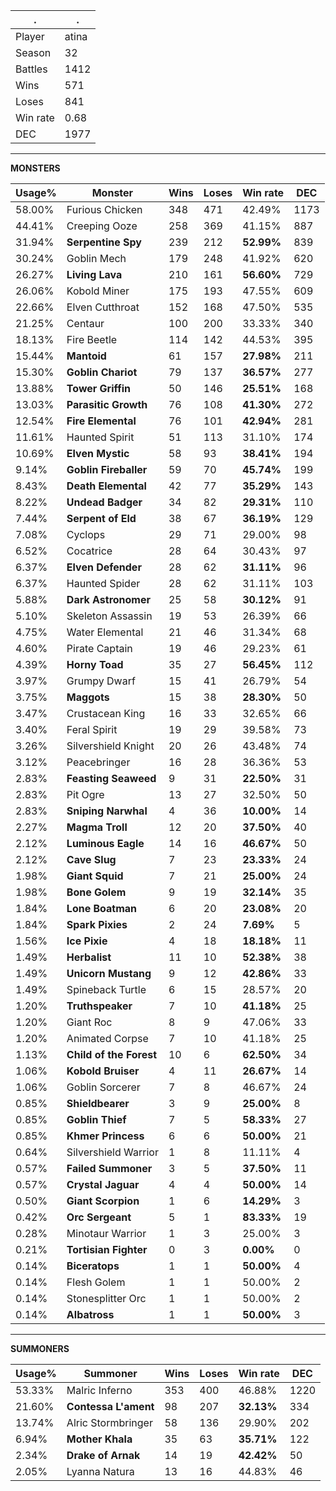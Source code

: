 .|.
|-|-
Player|atina
Season|32
Battles|1412
Wins|571
Loses|841
Win rate|0.68
DEC|1977

---
**MONSTERS**

Usage%|Monster|Wins|Loses|Win rate|DEC|
-|-|-|-|-|-|
58.00%|Furious Chicken|348|471|42.49%|1173|
44.41%|Creeping Ooze|258|369|41.15%|887|
31.94%|**Serpentine Spy**|239|212|**52.99%**|839|
30.24%|Goblin Mech|179|248|41.92%|620|
26.27%|**Living Lava**|210|161|**56.60%**|729|
26.06%|Kobold Miner|175|193|47.55%|609|
22.66%|Elven Cutthroat|152|168|47.50%|535|
21.25%|Centaur|100|200|33.33%|340|
18.13%|Fire Beetle|114|142|44.53%|395|
15.44%|**Mantoid**|61|157|**27.98%**|211|
15.30%|**Goblin Chariot**|79|137|**36.57%**|277|
13.88%|**Tower Griffin**|50|146|**25.51%**|168|
13.03%|**Parasitic Growth**|76|108|**41.30%**|272|
12.54%|**Fire Elemental**|76|101|**42.94%**|281|
11.61%|Haunted Spirit|51|113|31.10%|174|
10.69%|**Elven Mystic**|58|93|**38.41%**|194|
9.14%|**Goblin Fireballer**|59|70|**45.74%**|199|
8.43%|**Death Elemental**|42|77|**35.29%**|143|
8.22%|**Undead Badger**|34|82|**29.31%**|110|
7.44%|**Serpent of Eld**|38|67|**36.19%**|129|
7.08%|Cyclops|29|71|29.00%|98|
6.52%|Cocatrice|28|64|30.43%|97|
6.37%|**Elven Defender**|28|62|**31.11%**|96|
6.37%|Haunted Spider|28|62|31.11%|103|
5.88%|**Dark Astronomer**|25|58|**30.12%**|91|
5.10%|Skeleton Assassin|19|53|26.39%|66|
4.75%|Water Elemental|21|46|31.34%|68|
4.60%|Pirate Captain|19|46|29.23%|61|
4.39%|**Horny Toad**|35|27|**56.45%**|112|
3.97%|Grumpy Dwarf|15|41|26.79%|54|
3.75%|**Maggots**|15|38|**28.30%**|50|
3.47%|Crustacean King|16|33|32.65%|66|
3.40%|Feral Spirit|19|29|39.58%|73|
3.26%|Silvershield Knight|20|26|43.48%|74|
3.12%|Peacebringer|16|28|36.36%|53|
2.83%|**Feasting Seaweed**|9|31|**22.50%**|31|
2.83%|Pit Ogre|13|27|32.50%|50|
2.83%|**Sniping Narwhal**|4|36|**10.00%**|14|
2.27%|**Magma Troll**|12|20|**37.50%**|40|
2.12%|**Luminous Eagle**|14|16|**46.67%**|50|
2.12%|**Cave Slug**|7|23|**23.33%**|24|
1.98%|**Giant Squid**|7|21|**25.00%**|24|
1.98%|**Bone Golem**|9|19|**32.14%**|35|
1.84%|**Lone Boatman**|6|20|**23.08%**|20|
1.84%|**Spark Pixies**|2|24|**7.69%**|5|
1.56%|**Ice Pixie**|4|18|**18.18%**|11|
1.49%|**Herbalist**|11|10|**52.38%**|38|
1.49%|**Unicorn Mustang**|9|12|**42.86%**|33|
1.49%|Spineback Turtle|6|15|28.57%|20|
1.20%|**Truthspeaker**|7|10|**41.18%**|25|
1.20%|Giant Roc|8|9|47.06%|33|
1.20%|Animated Corpse|7|10|41.18%|25|
1.13%|**Child of the Forest**|10|6|**62.50%**|34|
1.06%|**Kobold Bruiser**|4|11|**26.67%**|14|
1.06%|Goblin Sorcerer|7|8|46.67%|24|
0.85%|**Shieldbearer**|3|9|**25.00%**|8|
0.85%|**Goblin Thief**|7|5|**58.33%**|27|
0.85%|**Khmer Princess**|6|6|**50.00%**|21|
0.64%|Silvershield Warrior|1|8|11.11%|4|
0.57%|**Failed Summoner**|3|5|**37.50%**|11|
0.57%|**Crystal Jaguar**|4|4|**50.00%**|14|
0.50%|**Giant Scorpion**|1|6|**14.29%**|3|
0.42%|**Orc Sergeant**|5|1|**83.33%**|19|
0.28%|Minotaur Warrior|1|3|25.00%|3|
0.21%|**Tortisian Fighter**|0|3|**0.00%**|0|
0.14%|**Biceratops**|1|1|**50.00%**|4|
0.14%|Flesh Golem|1|1|50.00%|2|
0.14%|Stonesplitter Orc|1|1|50.00%|2|
0.14%|**Albatross**|1|1|**50.00%**|3|

---
**SUMMONERS**

Usage%|Summoner|Wins|Loses|Win rate|DEC|
-|-|-|-|-|-|
53.33%|Malric Inferno|353|400|46.88%|1220|
21.60%|**Contessa L'ament**|98|207|**32.13%**|334|
13.74%|Alric Stormbringer|58|136|29.90%|202|
6.94%|**Mother Khala**|35|63|**35.71%**|122|
2.34%|**Drake of Arnak**|14|19|**42.42%**|50|
2.05%|Lyanna Natura|13|16|44.83%|46|
